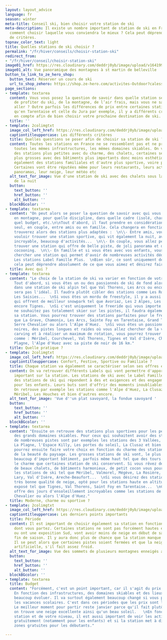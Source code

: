 ```yaml
---
layout: layout_advice
language: fr
season: winter
meta-title: Conseil ski, bien choisir votre station de ski
meta-description: Il existe un nombre important de station de ski en France. Mais
  comment choisir laquelle vous conviendra le mieux ? Cela peut déprendre de beaucoup
  de critères.
topnav_color_text: light
title: Quelles stations de ski choisir ?
permalink: "/fr/hiver/conseils/choisir-station-ski"
redirect_from:
- "/fr/hiver/conseil/choisir-station-ski"
image01_href: https://res.cloudinary.com/deddrj0yb/image/upload/v1641994384/website/Conseil%20/ines-alvarez-fdez-F-gfrzSIPZo-unsplash_qkyvuy.jpg
image01_alt: Vue panoramique des montagnes à st martin de belleville
button_to_link_to_ze_hero_shop:
  button_text: Réserver un cours de ski
  url_to_shop_zehero: https://shop.ze-hero.com/activites-Outdoor?calessonstype=all&catypegenderlistsummer=all&calessonsactivitytype=Ski&start-date=
page_sections:
- template: textarea
  content: Vous vous posez la question de savoir dans quelle station séjourner afin
    de profiter du ski, de la montagne, de l’air frais, mais vous ne savez pas où
    aller ? Outre parfois les différences de prix entre certaines stations telles
    qu'en Tarentaise et celle du Jura par exemple, il y a différents critères à prendre
    en compte afin de bien choisir votre prochaine destination de ski.
  title: ''
- template: 2colimgtxt
  image_col_left_href: https://res.cloudinary.com/deddrj0yb/image/upload/v1641994384/website/Conseil%20/teo-leguay-cwL11264paM-unsplash_xqkfej.jpg
  captiontitleuppercase: Les différents critères
  title: Quelles questions se poser afin de choisir sa station de ski ?
  content: Toutes les stations en France ne se ressemblent pas et ne présentent pas
    toutes les mêmes infrastructures, les mêmes domaines skiables. On va retrouver
    des stations plus petites avec du charme, des chalets, certaines seront beaucoup
    plus grosses avec des bâtiments plus importants donc moins esthétiques. On retrouve
    également des stations familiales et d'autre plus sportive, voire plus festive.
    Certaines vont être réputées même pour leurs restaurants, leurs activités, leurs
    panoramas, leur neige, leur météo etc
  alt_text_for_image: Vue d'une station de ski avec des chalets sous la neige au début
    de la nuit
  button:
    text_button: ''
    href_button: ''
    alt_button: ''
  blockBGcolor: ''
- template: textarea
  content: "On peut alors se poser la question de savoir avec qui vous allez séjourner
    en montagne, pour quelle discipline, dans quelle cadre (isolé, charme, moderne...),
    quel budget, etc.\n\nTout d'abord, il faut prendre en considération si vous partez
    seul, en couple, entre amis ou en famille. Cela changera en fonction, car vous
    trouverez alors des stations plus adaptées :  \n\\- Entre amis, vous allez surement
    vouloir trouver une station sportive, qui vit également la nuit, avec un domaine
    incroyable, beaucoup d'activités...  \n\\- En couple, vous allez peut-être désirer
    trouver une station qui offre de belle piste, de joli panorama et des chalets
    cocooning.  \n\\- En famille et si vous êtes avec vos enfants, vous allez plutôt
    chercher une station qui permet d'avoir de nombreuses activités dédiées aux enfants.
    Les stations Label Famille Plus.  \nBien sûr, ce sont uniquement des exemples,
    cela peut déprendre absolument de ce que vous aimez et désirez faire."
  title: Avec qui ?
- template: textarea
  content: "Le choix de la station de ski va varier en fonction de votre pratique.
    Tout d'abord, si vous êtes un ou des passionnés de ski de fond alors séjourner
    dans une station de ski alpin tel que Val Thorens, Les Arcs ou encore Tignes ne
    sera pas l'idéal. Il faudra plutôt cibler des stations comme Les Rousses, La Forclaz,
    Les Saisies...  \nSi vous êtes un mordu de freestyle, il y a aussi certaines stations
    qui offrent de meilleur snowpark tel que Avoriaz, Les 2 Alpes, Les Arc, Vars ou
    encore Tignes.  \nSi c'est uniquement le freeride qui vous importe, et que vous
    ne souhaitez pas totalement skier sur les pistes, il faudra également bien choisir
    sa station. Vous pourrez trouver des stations parfaites pour le freeride tels
    que La Grave, Chamonix, Les Arcs, Sainte Foy en Tarentaise, Grand Tourmalet, Tignes,
    Serre Chevalier ou alors l'Alpe d'Huez.  \nSi vous êtes un passionné des pistes
    noires, des pistes longues et raides où vous allez chercher de la vitesse, du
    carving et à réaliser un maximum de rotation, vous pourrez trouver les stations
    comme : Méribel, Courchevel, Val Thorens, Tignes et Val d'Isère, Chamonix, La
    Plagne, l'Alpe d'Huez avec sa piste de noir de 16 km."
  title: Quelle pratique ?
- template: 2colimgtxt
  image_col_left_href: https://res.cloudinary.com/deddrj0yb/image/upload/v1641996517/website/Conseil%20/yann-allegre-aUjwjVJvJrU-unsplash_z9epra.jpg
  captiontitleuppercase: Confort, Festive, Sportive ou Familiale ?
  title: Chaque station va également se caractériser selon ses offres et ses services
  content: On va retrouver différents Labels qui vont permettre d'apporter un élément
    important sur la station. Les stations de ski avec le Label Famille Plus sont
    des stations de ski qui répondent à des et exigences et des engagements strictes
    pour les enfants. Leurs buts sont d'offrir des moments inoubliables pour les familles.
    On retrouve par exemple les stations comme l'Alpe d'Huez, La Clusaz, Les Orres,
    Méribel, Les Houches et bien d'autres encore.
  alt_text_for_image: 'Vue d''un plat savoyard, la fondue savoyard '
  button:
    text_button: ''
    href_button: ''
    alt_button: ''
  blockBGcolor: ''
- template: textarea
  content: "Ensuite on retrouve des stations plus sportives pour les personnes cherchant
    des grands domaines skiables. Pour ceux qui souhaitent avoir des stations bénéficiant
    de nombreuses pistes sont par exemples les stations des 3 Vallées, Les Arcs et
    La Plagne, l'Espace Killy, Les portes du soleil, La Clusaz et bien d'autre  \nVous
    pourrez ensuite faire votre choix en fonction du charme des stations, de l'architecture,
    de la beauté du paysage. Les grosses stations de ski vont, le plus souvent, comporter
    beaucoup d'important bâtiment, parfois même haut tel que des tours. Cela casse
    le charme que certaines station de ski conservent. Si vous rêvez de station parsemé
    de beaux chalets, de bâtiments harmonieux, de petit cocon vous pourrez trouver
    les stations de ski tel que Méribel, Valmorel, Mégève, La Rosière, Aussois, Saint
    Lary, Val d'Isère, Areche-Beaufort...  \nSi vous désirez des stations avec une
    très bonne qualité de neige, opté pour les stations haute en altitude ou bien
    exposé tel que Tignes, Val Thorens, Saint Foy en Tarentaise...  \nCertaines stations
    offre des jours d'ensoleillement incroyables comme les stations de ski de Serre
    Chevalier ou alors l'Alpe d'Huez."
  title: Moderne, charme ou sportive ?
- template: 2colimgtxt
  image_col_left_href: https://res.cloudinary.com/deddrj0yb/image/upload/v1641994384/website/Conseil%20/ines-alvarez-fdez-F-gfrzSIPZo-unsplash_qkyvuy.jpg
  captiontitleuppercase: Les derniers points importants
  title: Période
  content: Il est important de choisir également sa station en fonction de la période
    dont vous partez. Certaines stations ne sont pas forcément hautes en altitudes
    ou ont une exposition Sud, vont avoir moins de neige en début de saison et en
    fin de saison. Il y aura donc plus de chance que la station manque d'enneigement.
    Il se peut alors que certaines pistes soient fermées et que la neige soit surtout
    artificielle, s'il fait assez froid.
  alt_text_for_image: Vue des sommets de plusieurs montagnes enneigés avec des nuages
  button:
    text_button: ''
    href_button: ''
    alt_button: ''
  blockBGcolor: ''
- template: textarea
  title: Budget
  content: "Forcément, c'est un point important, car il s'agit du prix de votre séjour.
    En fonction des infrastructures, des domaines skiables et des lieux, le prix peut
    beaucoup évoluer. Il va surtout également beaucoup changé si vous partez pendant
    les vacances scolaires. C'est dans ces périodes que les prix sont les plus chers.
    Le meilleur moment pour partir reste janvier parce qu'il fait plutôt froid et
    on trouve une neige excellente ainsi qu'un beau soleil.   \nEn fonction de la
    station et de votre niveau, il est aussi important de voir les activités disponibles
    gratuitement (notamment pour les enfants) et si la station met à disposition des
    zones gratuites pour les débutants."

---
```

